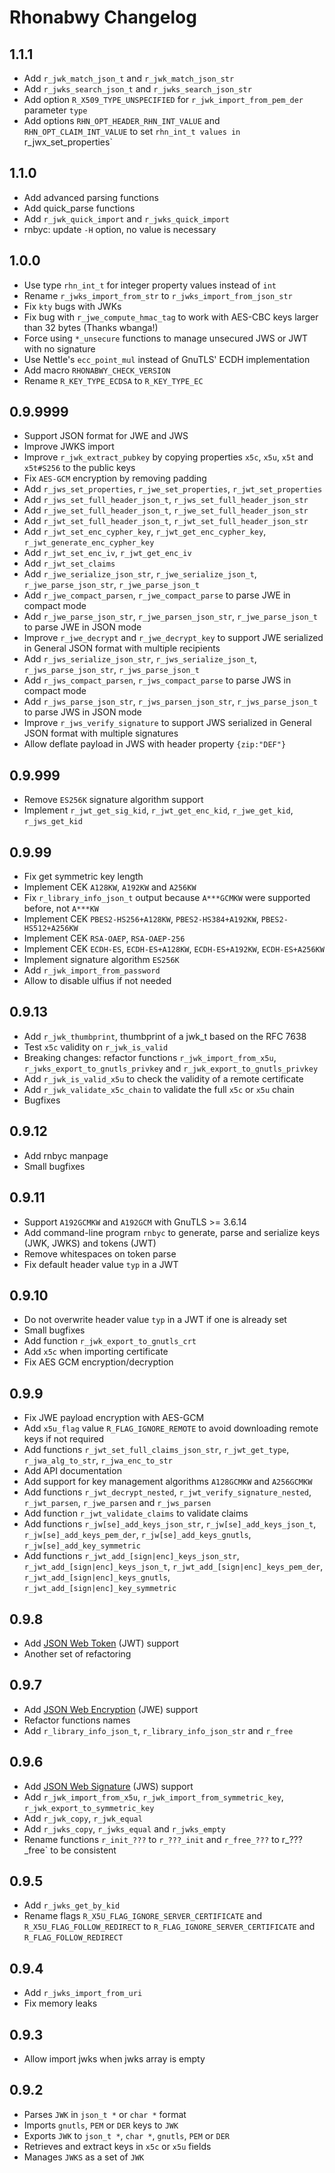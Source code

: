 # Rhonabwy Changelog

## 1.1.1

- Add `r_jwk_match_json_t` and `r_jwk_match_json_str`
- Add `r_jwks_search_json_t` and `r_jwks_search_json_str`
- Add option `R_X509_TYPE_UNSPECIFIED` for `r_jwk_import_from_pem_der` parameter `type`
- Add options `RHN_OPT_HEADER_RHN_INT_VALUE` and `RHN_OPT_CLAIM_INT_VALUE` to set `rhn_int_t values in `r_jwx_set_properties`

## 1.1.0

- Add advanced parsing functions
- Add quick_parse functions
- Add `r_jwk_quick_import` and `r_jwks_quick_import`
- rnbyc: update `-H` option, no value is necessary

## 1.0.0

- Use type `rhn_int_t` for integer property values instead of `int`
- Rename `r_jwks_import_from_str` to `r_jwks_import_from_json_str`
- Fix `kty` bugs with JWKs
- Fix bug with `r_jwe_compute_hmac_tag` to work with AES-CBC keys larger than 32 bytes (Thanks wbanga!)
- Force using `*_unsecure` functions to manage unsecured JWS or JWT with no signature
- Use Nettle's `ecc_point_mul` instead of GnuTLS' ECDH implementation
- Add macro `RHONABWY_CHECK_VERSION`
- Rename `R_KEY_TYPE_ECDSA` to `R_KEY_TYPE_EC`

## 0.9.9999

- Support JSON format for JWE and JWS
- Improve JWKS import
- Improve `r_jwk_extract_pubkey` by copying properties `x5c`, `x5u`, `x5t` and `x5t#S256` to the public keys
- Fix `AES-GCM` encryption by removing padding
- Add `r_jws_set_properties`, `r_jwe_set_properties`, `r_jwt_set_properties`
- Add `r_jws_set_full_header_json_t`, `r_jws_set_full_header_json_str`
- Add `r_jwe_set_full_header_json_t`, `r_jwe_set_full_header_json_str`
- Add `r_jwt_set_full_header_json_t`, `r_jwt_set_full_header_json_str`
- Add `r_jwt_set_enc_cypher_key`, `r_jwt_get_enc_cypher_key`, `r_jwt_generate_enc_cypher_key`
- Add `r_jwt_set_enc_iv`, `r_jwt_get_enc_iv`
- Add `r_jwt_set_claims`
- Add `r_jwe_serialize_json_str`, `r_jwe_serialize_json_t`, `r_jwe_parse_json_str`, `r_jwe_parse_json_t`
- Add `r_jwe_compact_parsen`, `r_jwe_compact_parse` to parse JWE in compact mode
- Add `r_jwe_parse_json_str`, `r_jwe_parsen_json_str`, `r_jwe_parse_json_t` to parse JWE in JSON mode
- Improve `r_jwe_decrypt` and `r_jwe_decrypt_key` to support JWE serialized in General JSON format with multiple recipients
- Add `r_jws_serialize_json_str`, `r_jws_serialize_json_t`, `r_jws_parse_json_str`, `r_jws_parse_json_t`
- Add `r_jws_compact_parsen`, `r_jws_compact_parse` to parse JWS in compact mode
- Add `r_jws_parse_json_str`, `r_jws_parsen_json_str`, `r_jws_parse_json_t` to parse JWS in JSON mode
- Improve `r_jws_verify_signature` to support JWS serialized in General JSON format with multiple signatures
- Allow deflate payload in JWS with header property `{zip:"DEF"}`

## 0.9.999

- Remove `ES256K` signature algorithm support
- Implement `r_jwt_get_sig_kid`, `r_jwt_get_enc_kid`, `r_jwe_get_kid`, `r_jws_get_kid`

## 0.9.99

- Fix get symmetric key length
- Implement CEK `A128KW`, `A192KW` and `A256KW`
- Fix `r_library_info_json_t` output because `A***GCMKW` were supported before, not `A***KW`
- Implement CEK `PBES2-HS256+A128KW`, `PBES2-HS384+A192KW`, `PBES2-HS512+A256KW`
- Implement CEK `RSA-OAEP`, `RSA-OAEP-256`
- Implement CEK `ECDH-ES`, `ECDH-ES+A128KW`, `ECDH-ES+A192KW`, `ECDH-ES+A256KW`
- Implement signature algorithm `ES256K`
- Add `r_jwk_import_from_password`
- Allow to disable ulfius if not needed

## 0.9.13

- Add `r_jwk_thumbprint`, thumbprint of a jwk_t based on the RFC 7638
- Test `x5c` validity on `r_jwk_is_valid`
- Breaking changes: refactor functions `r_jwk_import_from_x5u`, `r_jwks_export_to_gnutls_privkey` and `r_jwk_export_to_gnutls_privkey`
- Add `r_jwk_is_valid_x5u` to check the validity of a remote certificate
- Add `r_jwk_validate_x5c_chain` to validate the full `x5c` or `x5u` chain
- Bugfixes

## 0.9.12

- Add rnbyc manpage
- Small bugfixes

## 0.9.11

- Support `A192GCMKW` and `A192GCM` with GnuTLS >= 3.6.14
- Add command-line program `rnbyc` to generate, parse and serialize keys (JWK, JWKS) and tokens (JWT)
- Remove whitespaces on token parse
- Fix default header value `typ` in a JWT

## 0.9.10

- Do not overwrite header value `typ` in a JWT if one is already set
- Small bugfixes
- Add function `r_jwk_export_to_gnutls_crt`
- Add `x5c` when importing certificate
- Fix AES GCM encryption/decryption

## 0.9.9

- Fix JWE payload encryption with AES-GCM
- Add `x5u_flag` value `R_FLAG_IGNORE_REMOTE` to avoid downloading remote keys if not required
- Add functions `r_jwt_set_full_claims_json_str`, `r_jwt_get_type`, `r_jwa_alg_to_str`, `r_jwa_enc_to_str`
- Add API documentation
- Add support for key management algorithms `A128GCMKW` and `A256GCMKW`
- Add functions `r_jwt_decrypt_nested`, `r_jwt_verify_signature_nested`, `r_jwt_parsen`, `r_jwe_parsen` and `r_jws_parsen`
- Add function `r_jwt_validate_claims` to validate claims
- Add functions `r_jw[se]_add_keys_json_str`, `r_jw[se]_add_keys_json_t`, `r_jw[se]_add_keys_pem_der`, `r_jw[se]_add_keys_gnutls`, `r_jw[se]_add_key_symmetric`
- Add functions `r_jwt_add_[sign|enc]_keys_json_str`, `r_jwt_add_[sign|enc]_keys_json_t`, `r_jwt_add_[sign|enc]_keys_pem_der`, `r_jwt_add_[sign|enc]_keys_gnutls`, `r_jwt_add_[sign|enc]_key_symmetric`

## 0.9.8

- Add [JSON Web Token](https://tools.ietf.org/html/rfc7519) (JWT) support
- Another set of refactoring

## 0.9.7

- Add [JSON Web Encryption](https://tools.ietf.org/html/rfc7516) (JWE) support
- Refactor functions names
- Add `r_library_info_json_t`, `r_library_info_json_str` and `r_free`

## 0.9.6

- Add [JSON Web Signature](https://tools.ietf.org/html/rfc7515) (JWS) support
- Add `r_jwk_import_from_x5u`, `r_jwk_import_from_symmetric_key`, `r_jwk_export_to_symmetric_key`
- Add `r_jwk_copy`, `r_jwk_equal`
- Add `r_jwks_copy`, `r_jwks_equal` and `r_jwks_empty`
- Rename functions `r_init_???` to `r_???_init` and `r_free_???` to r_???_free` to be consistent

## 0.9.5

- Add `r_jwks_get_by_kid`
- Rename flags `R_X5U_FLAG_IGNORE_SERVER_CERTIFICATE` and `R_X5U_FLAG_FOLLOW_REDIRECT` to `R_FLAG_IGNORE_SERVER_CERTIFICATE` and `R_FLAG_FOLLOW_REDIRECT`

## 0.9.4

- Add `r_jwks_import_from_uri`
- Fix memory leaks

## 0.9.3

- Allow import jwks when jwks array is empty

## 0.9.2

- Parses `JWK` in `json_t *` or `char *` format
- Imports `gnutls`, `PEM` or `DER` keys to `JWK`
- Exports `JWK` to `json_t *`, `char *`, `gnutls`, `PEM` or `DER`
- Retrieves and extract keys in `x5c` or `x5u` fields
- Manages `JWKS` as a set of `JWK`
